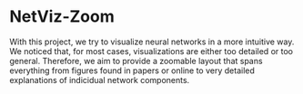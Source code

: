 # NetViz-Zoom
With this project, we try to visualize neural networks in a more intuitive way. We noticed that, for most cases, visualizations are either too detailed or too general. Therefore, we aim to provide a zoomable layout that spans everything from figures found in papers or online to very detailed explanations of indicidual network components.